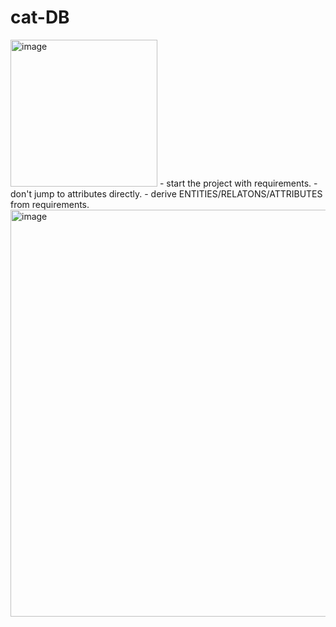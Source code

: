 # cat-DB
<img width="235" alt="image" src="https://user-images.githubusercontent.com/69424250/216411915-175a6245-bad3-4727-85ba-d4c926ad6ceb.png">
- start the project with requirements.
- don't jump to attributes directly.
- derive ENTITIES/RELATONS/ATTRIBUTES from requirements.

<img width="651" alt="image" src="https://user-images.githubusercontent.com/69424250/216418126-8ead3ce1-3544-4195-81c7-db514848723d.png">
